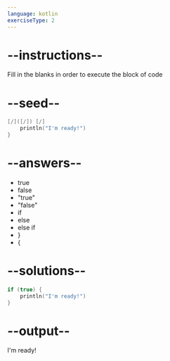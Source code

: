 ```yaml
---
language: kotlin
exerciseType: 2
---
```


# --instructions--

Fill in the blanks in order to execute the block of code

# --seed--

```kotlin
[/]([/]) [/]
    println("I'm ready!")
}
```

# --answers--

- true
- false
- "true"
- "false"
- if 
- else 
- else if 
- }
- {

# --solutions--

```kotlin
if (true) {
    println("I'm ready!")
}
```

# --output--

I'm ready!
